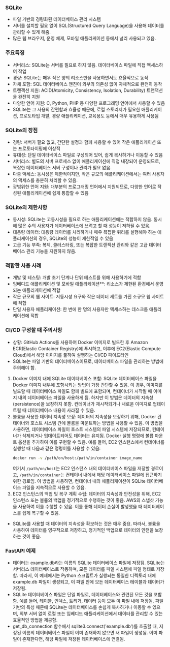 ### SQLite
- 파일 기반의 경량화된 데이터베이스 관리 시스템
- 서버를 설치할 필요 없이 SQL(Structured Query Language)을 사용해 데이터를 관리할 수 있게 해줌.
- 많은 웹 브라우저, 운영 체제, 모바일 애플리케이션 등에서 널리 사용되고 있음.

### 주요특징
- 서버리스: SQLite는 서버를 필요로 하지 않음. 데이터베이스 파일에 직접 액세스하여 작업
- 경량: SQLite는 매우 작은 양의 리소스만을 사용하면서도 효율적으로 동작
- 자체 포함: SQL 데이터베이스 엔진이 외부의 의존성 없이 자체적으로 완전히 동작
- 트랜잭션 지원: ACID(Atomicity, Consistency, Isolation, Durability) 트랜잭션을 완전히 지원
- 다양한 언어 지원: C, Python, PHP 등 다양한 프로그래밍 언어에서 사용할 수 있음
- SQLite는 그 사용의 간편함과 효율성 때문에, 로컬 스토리지가 필요한 애플리케이션, 프로토타입 개발, 경량 애플리케이션, 교육용도 등에서 매우 유용하게 사용됨

### SQLite의 장점
- 경량: 서버가 필요 없고, 간단한 설정과 함께 사용할 수 있어 작은 애플리케이션 또는 프로토타이핑에 이상적
- 휴대성: 단일 데이터베이스 파일로 구성되어 있어, 쉽게 복사하거나 이동할 수 있음
- 서버리스: 별도의 서버 프로세스 없이 애플리케이션에 직접 내장되어 운영되므로, 복잡한 데이터베이스 서버 구성이나 관리가 필요 없음.
- 다중 액세스: 동시성은 제한적이지만, 작은 규모의 애플리케이션에서는 여러 사용자의 액세스를 충분히 처리할 수 있음.
- 광범위한 언어 지원: 대부분의 프로그래밍 언어에서 지원되므로, 다양한 언어로 작성된 애플리케이션에 쉽게 통합할 수 있음

### SQLite의 제한사항

- 동시성: SQLite는 고동시성을 필요로 하는 애플리케이션에는 적합하지 않음. 동시에 많은 수의 사용자가 데이터베이스에 쓰려고 할 때 성능이 저하될 수 있음.
- 대용량 데이터: 대용량 데이터를 처리하거나 매우 복잡한 쿼리를 실행해야 하는 애플리케이션의 경우, SQLite의 성능이 제한적일 수 있음
- 고급 기능 부족: 복제, 클러스터링, 또는 복잡한 트랜잭션 관리와 같은 고급 데이터베이스 관리 기능을 지원하지 않음.

### 적합한 사용 사례

- 개발 및 테스팅: 개발 초기 단계나 단위 테스트를 위해 사용하기에 적합
- 임베디드 애플리케이션 및 모바일 애플리케이션**: 리소스가 제한된 환경에서 운영되는 애플리케이션에 적합
- 작은 규모의 웹 사이트: 저동시성 요구와 작은 데이터 세트를 가진 소규모 웹 사이트에 적합
- 단일 사용자 애플리케이션: 한 번에 한 명의 사용자만 액세스하는 데스크톱 애플리케이션에 적합

### CI/CD 구성할 때 주의사항
- 상황: GitHub Actions를 사용하여 Docker 이미지로 빌드한 후 Amazon ECR(Elastic Container Registry)에 푸시하고, 이후에 EC2(Elastic Compute Cloud)에서 해당 이미지를 풀하여 실행하는 CI/CD 파이프라인
- SQLite는 파일 기반의 데이터베이스이므로, 데이터베이스 파일을 관리하는 방법에 주의해야 함.
1. Docker 이미지 내에 SQLite 데이터베이스 포함: SQLite 데이터베이스 파일을 Docker 이미지 내부에 포함시키는 방법이 가장 간단할 수 있음. 이 경우, 이미지를 빌드할 때 데이터베이스 파일도 함께 빌드에 포함되며, 컨테이너가 시작될 때 이미지 내의 데이터베이스 파일을 사용하게 됨. 하지만 이 방법은 데이터의 지속성(persistence)을 보장하지 못함. 컨테이너가 재시작되거나 새로운 이미지로 업데이트될 때 데이터베이스 내용이 사라질 수 있음.
2. 볼륨을 사용한 데이터 지속성 보장: 데이터의 지속성을 보장하기 위해, Docker 컨테이너와 호스트 시스템 간에 볼륨을 마운트하는 방법을 사용할 수 있음. 이 방법을 사용하면, 데이터베이스 파일이 호스트 시스템의 파일 시스템에 저장되므로, 컨테이너가 삭제되거나 업데이트되어도 데이터는 유지됨. Docker 실행 명령에 볼륨 마운트 옵션을 추가하여 이를 구현할 수 있음.
   예를 들어, EC2 인스턴스에서 컨테이너를 실행할 때 다음과 같은 명령어를 사용할 수 있음:
   ```bash
   docker run -v /path/on/host:/path/in/container image_name
   ```
   여기서 `/path/on/host`는 EC2 인스턴스 내의 데이터베이스 파일을 저장할 경로이고, `/path/in/container`는 컨테이너 내에서 해당 데이터베이스 파일에 접근하기 위한 경로임. 이 방법을 사용하면, 컨테이너 내의 애플리케이션이 SQLite 데이터베이스 파일을 지속적으로 사용할 수 있음.
3. EC2 인스턴스의 백업 및 복구 계획 수립: 데이터의 지속성과 안전성을 위해, EC2 인스턴스 또는 볼륨의 백업을 정기적으로 수행하는 것이 좋음. AWS의 스냅샷 기능을 사용하여 이를 수행할 수 있음. 이를 통해 데이터 손실이 발생했을 때 데이터베이스를 쉽게 복구할 수 있음.
- SQLite를 사용할 때 데이터의 지속성을 확보하는 것은 매우 중요. 따라서, 볼륨을 사용하여 데이터를 영구적으로 저장하고, 정기적인 백업으로 데이터의 안전을 보장하는 것이 좋음.

### FastAPI 예제
- 데이터는 example.db라는 이름의 SQLite 데이터베이스 파일에 저장됨. SQLite는 서버리스 데이터베이스로 작동하며, 모든 데이터를 파일 시스템에 파일 형태로 저장함. 따라서, 이 예제에서는 Python 스크립트가 실행되는 동일한 디렉토리 내에 example.db 파일이 생성되고, 이 파일 안에 모든 데이터베이스 테이블과 데이터가 저장됨.
- SQLite 데이터베이스 파일은 단일 파일로, 데이터베이스와 관련된 모든 것을 포함함. 예를 들어, 테이블, 인덱스, 트리거, 데이터 등이 모두 이 파일 내에 저장됨. 파일 기반의 특성 때문에 SQLite는 데이터베이스를 손쉽게 복사하거나 이동할 수 있으며, 외부 서버 없이 로컬 또는 임베디드 애플리케이션에서 데이터를 관리할 수 있는 효율적인 방법을 제공함.
- get_db_connection 함수에서 sqlite3.connect('example.db')를 호출할 때, 지정된 이름의 데이터베이스 파일이 이미 존재하지 않으면 새 파일이 생성됨. 이미 파일이 존재한다면, 해당 파일에 저장된 데이터베이스에 연결됨.